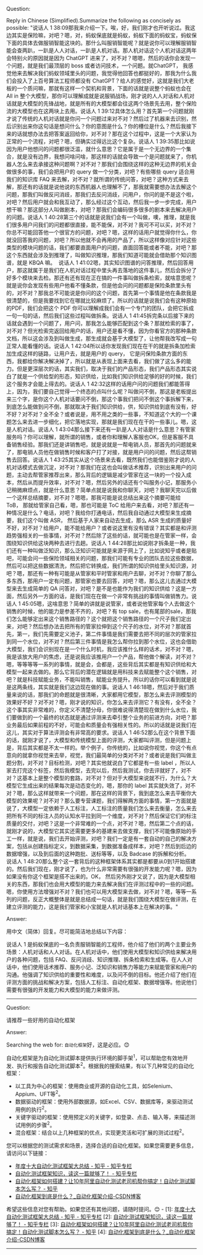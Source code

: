 Question:

Reply in Chinese (Simplified).Summarize the following as concisely as possible:
"说话人 1 38:09​
那我来介绍一下。唉，好，我们刚才也开听说过。我这边其实是保险嘛，对吧？嗯，对，蚂蚁保底就是蚂蚁，蚂蚁下面的蚂蚁宝，蚂蚁保下面的具体去做服销智能这块的。那什么叫服销智能呢？就是说你可以理解服销智能会查两趴，一趴是人人对话，一趴是人机对话。那人机对话这个人机对话这两年会特别火的原因就是因为 ChatGPT 进来了，对不对？嗯嗯，然后的话你会发现一个问题，就是我们最顶层的 boss 或者访问技术，一个问题。就ChatGPT， 我感觉他来去解决我们蚂蚁领域里头的问题，我觉得他回答也都挺好的，那我为什么我们会投入了上百号算法工程师都没有 ChatGPT？给人的感觉好，这就是我们大老板的一个质问嘛，那就有这样一个契机和背景，下面的话就是说整个蚂蚁也会在 All in 整个大模型，那你可以理解成就是说服销战场，刚才说的人人对话和人机对话就是大模型的先锋战地，就是所有的大模型都会往这两个场景先去用，整个保险流的大模型也在这两块上去用。​
​
说话人 1 39:12​
具体怎么用？首先第一个问题就刚才说了传统的人机对话就是你问一个问题过来对不对？然后过了机器来去识别，然后识别出来你这句话是想问什么？你的意图是什么？你的槽位是什么？然后我接下来的话就想办法去把答案返回给你，对不对？那在这个过程中，这是一个大家认为正常的一个流程，对吧？嗯，但确实过得远比这个复杂。​
​
说话人 1 39:35​
那比如说因为用户他想问的问题都很泛滥，就什么意思？它是属于是一个无边界的一个集合，就是没有边界，我想问啥问啥，那这样的话就会导致一个是问题就来了，你机器人怎么来去承接这种问题啊？对不对？那我们会围绕这样的这种无边界的机关会做很多的事，我们会把用户的 query 做一个分类，对吧？有些哪些 query 适合用我们的知识库 FAQ 来去解，对不对？就所谓的传统问答，对吧？这种方式来去解，那还有的话就是说他说的东西机器人也理解不了，那我就需要想办法去解这个问题，那我们叫做反问消歧，那我们去反问消歧，问用户，你问的是不是这个啦，对吧？然后用户就会和我互动了，那么经过这个互动，然后我一步一步完成，用户想干嘛？那这部分人叫做剧本，对吧？那我们会编码很多很多的剧本来去解决用户的问题。​
​
说话人 1 40:28​
第三个的话就是说我们会有一个叫做，噢，推理，就是我们很多用户问我们的问题都很直接，能不能保，对不对？我可不可以买，对不对？你总不可能回答他一个很官方的问题，对吧？嗯，这样的话用户就觉得你什么，你就没回答我的问题，对吧？所以他就不会再用的产品了，所以这样像对应针对这些类型的模块问题的话，我们都要直面用户的问题，直面回答能或者不能，对吧？那这个东西就会涉及到推理了，叫做知识推理，那我们知道可能就会借助那个知识图谱，就是 KBQA 嘛。​
​
说话人 1 41:02​
嗯，其实知识图谱的问答推理，然后回答用户，那这就属于是我们在人机对话过程中里头再去落地的这件事儿，然后会拆分了好多个模块来去检。那还有还有现在正在搞的一件事叫做拆条检索，就啥意思呢？就是说你会发现有些用户他看不懂条款，但是他会问的问题都是保险条款里头有的，对不对？那我总不可能说是你问的这个问题，首先第一个事情是他在条款我是很清楚的，但是我要找到它在哪就比较麻烦了。所以的话就是说我们会有这种原始的PDF，我们会把这个 PDF 你可以理解成我们会有一个专门的团队，会把它拆成一句一句的话，然后我们这些过程叫做拆条。​
​
说话人 1 41:45​
拆完条以后接下来的话就会遇到一个问题了，用户问，那我怎么能够匹配到这个条？那就检索的事了，对不对？但光检索完返回给用户的话，用户还是看不懂，因为你看官方的那种条款文档，所以这会涉及到叫做生成，那生成就会基于大模型了，让他帮我改写成一句正常人能看懂的话。​
​
说话人 1 42:04​
所以话你发现我们现在在干的就是拆条加检索加生成这样的链路，让用户去，就是用户的 query， 它是问保险条款方面的东西，我都给你解决解决掉了，所以就是从表现上面来去看，我们做了这么多的能力。但是更深层次的话，其实我们，取决于我们的产品形态，我们产品形态其实说白了就是一个供给型的形态，知识供给，比如我们知识供给足够的好的时候，我们这个服务才会能上得去的。​
​
说话人 1 42:32​
这样的话用户问的问题我们都能答得上，因为，我们要自己觉得一个终态的点叫什么呢？叫做问不倒，那这是老板提出来三个字，是你这个人机对话要问不倒，那这个事我们把问不倒这个事拆解下来，到底怎么能做到问不倒，那就取决于我们知识供给，供，知识供给到底有没有，好不好？对不对？全不全？或者说是，用不用之类的一些事，不知道这个大的一个课题怎么来去进一步细化，把它落地实现，那就是我们现在在干的一些事儿。嗯，这是人机对话。​
​
说话人 1 43:04​
那么接下来还有一趴是人人对话是什么意思？有管家服务吗？你可以理解，就所谓的销售，或者你和理解人客服也OK，但是客服不具备销售经验。那我们还是讲销售吧，就是说就是一帮电销人员，那首先的问题就来了，那电销人员他在做销售时候和客户打了对接，就是用户问的问题，然后这帮销售去回答。​
​
说话人 1 43:25​
其实从这个场景来去看，既然我们也能借鉴刚才说的人机对话模式去做沉淀，对不对？那我们在这也会叫做话术推荐，识别出来用户的问题，主动去帮管家推荐出来，那么背后的逻辑是减少管家在这一块的一个投入成本，然后从而提升效率，对不对？嗯，然后另外的话还有个叫服务小记，那服务小记稍微麻烦点，就是什么意思？简单点就是说我和你聊天，对吧？我聊天完以后做一个这样总结摘要，对不对？嗯嗯，那我可能是说总结出来这个摘要可能给 ToB， 那就给管家自己看，嗯，那也可能是 ToC 给用户来去看，对吧？那还有一种情况是什么？电话，对吧？我给你打通电话，然后我自动通过大模型来生成摘要，我们这个叫做 ASR， 然后基于人家来自动去生成，那么 ASR 生成的质量好不好，对不对？给用户，能不能给用户？或者说这里有没有错误？其实都是和评测趋势强相关的一些事情，对不对？然后除了这些的话，就可能也是在管家一样，会围绕知识供给这块两种去进行去趟。​
​
说话人 1 44:28​
那比如说刚才拆条是一种，我们还有一种叫做泛知识，那么泛知识可能就是来源于网上了，比如说知乎或者是贴吧，可能会问一些保险领域相关的问题，那我们可能有专业的团队去拉这些数据，然后可以把这些数据清洗，然后把它转换成，我们所谓的知识供给里头知识源，对吧？嗯，那还有一种有可能是从管家和平时管家和用户去聊，对不对？你聊了那么多东西，那用户一定有问题，那管家也要去回答，对吧？嗯，那么这儿去通过大模型来去生成简单的 QA 问答对，对吧？是不是也能作为我们的知识供给？这是一方面，然后另外一方面的话，是我们现在在做一个非常有挑战的事情叫做销售力。​
​
说话人 1 45:05​
嗯，这啥意思？简单的讲就是说管家，或者说他管家每个人去做这个销售的时候，他的能力是参差不齐的，对吧？有 top sale，也有尾部的sale，那我们怎么能够定出来这个销售路径的？这个就把这个销售路径的一个尺子我们定出来，对吧？然后想办法去把所有的管家拉伸到这个尺子的水位，对不对？那就首先，第一，我们先需要定义池子，第二件事情是我们需要去把不同的层次的管家拉到同一个水位，对不对？然后第三件事情是我怎么帮你拉到那个水位，这也会借助大模型，我们会识别现在是一个什么时机，我应该推什么样的话术，对不对？嗯，我是该放大用户的焦虑，还是说我应该推用户一个产品，帮他做个解读，对不对？嗯，等等等等一系列的事情，就是会，会都是，这些背后其实都是有知识供给和大模型一起来去做的。那么它背后的潜在逻辑就是用科技来去赋能整个这个销售，对吧？就是科技赋能业务，不能叫销售，赋能业务提升。所以的话你可以看到就是说是这两条线，其实就是我们这边现在做的事。​
​
说话人 1 46:18​
嗯，然后对于我们质量来说的话，那我们的命题就是很清晰，大家都用它模型，那怎么来去评测模型的效果好不好？对不对？嗯，刚才说的知识，你怎么来去评测它？有没有，全不全？这个事其实非常难的，你定义不清楚分母，你很难说得清楚现在做到什么水位，我们要做到的一个最终的状态就是通过评测来去牵引整个业务的前进方向，对吧？那业务最后如果前程的不好，可能会和质量会有强相关性的。所以的话就是说我们在这儿，其实对于算法评测会有非常高的要求。​
​
说话人 1 46:52​
那么在这个背景下面的话，就刚才说了，大模型和传统模型上面的评测，大家都叫评测，但是问题上是，背后其实都是不太一样的。举个例子，你传统的，比如说你视觉，你这个有点意向的就拿你视觉来去举，视觉，我们最简单的分类对不对？或者说是我们叫做主题分割，对不对？目标检测，对吧？其实他就说白了它都是有一些 label ，所以人家去打完这个标签，然后我模型，去完以后，然后我测试，你去评就好了，对不对？这基本上是整个模型的套路，对不对？但对于大模型来说就不行，为什么？大模型它生成出来的结果每次是动态变化的，嗯，那你的 label 其实就失效了，对不对？嗯，那么这样就带来一个问题，那在这样的背景下，我到底怎么来去平衡你大模型的效果呢？对不对？那么要专营课题，我们得解两方面的事情，第一方面就是说了，大模型一定依赖于人工标注，人工标注的质量我们怎么来去衡量，怎么来去把所有不同的标注人员的认知水平拉到同一个维度，对不对？然后保证它们的标注质量的交付，对吧？这是一个非常难的一个点，对不对？嗯，然后第二个点的话，就刚才说的，大模型它其实还需要更多的基建来去做支撑，我们不可能像原始的手工一样，就是说，我们去开始评测，对吧？我们一定是有一套自动的自己的解决方案，包括从创建指标定义，到数据采集，到数据准备成样本，对吧？然后到后边的数据增强，以及到后面的这种跑批、送标等等，以及 Badcase 的拆解和分析。​
​
说话人 1 48:20​
那么整个这一套背后的这种框架体系其实都是都要从0到1开始搭建的。然后我们现在，刚才说了，也为什么非常需要有很强的开发能力呢？嗯，因为如果没有你这个框架是搭不出来的。OK， 然后另外刚才又说了，因为是大模型相关的东西，那我们也会用大模型的能力来去解决我们在评测过程中的一些的问题。嗯，你使用方法增强对不对？我们也可以用大模型来去做，对不对？嗯，等等一系列的问题，反正大概整体是就是总结成一句话，就是我们围绕大模型在做评测，在建立评测的能力，这是我们管家和小宝就是人机对话基本上在解决的事。"

Answer:

用中文（简体）回复。尽可能简洁地总结以下内容：

说话人 1 是蚂蚁保底的一名负责服销智能的工程师，他介绍了他们的两个主要业务场景：人机对话和人人对话。在人机对话中，他们使用大模型和知识供给来解决用户的各种问题，包括 FAQ、反问消歧、知识推理、拆条检索和生成等。在人人对话中，他们使用话术推荐、服务小记、泛知识和销售力等能力来赋能管家和用户的沟通。他强调了知识供给的重要性和难度，以及问不倒的目标。他还介绍了他们在评测方面的挑战和解决方案，包括人工标注、自动化框架、数据增强等。他说他们需要有很强的开发能力和大模型的能力来做评测。

<hr/>

Question:

请推荐一些好用的自动化框架

Answer:

Searching the web for: `自动化框架`好，这是必应。😊

自动化框架是为自动化测试脚本提供执行环境的脚手架<sup>1</sup>，可以帮助您有效地开发、执行和报告自动化测试脚本<sup>2</sup>。根据我的搜索结果，有以下几种常见的自动化框架：

- 以工具为中心的框架：使用商业或开源的自动化工具，如Selenium、Appium、UFT等<sup>2</sup>。
- 数据驱动的框架：使用外部数据源，如Excel、CSV、数据库等，来驱动测试用例的执行<sup>2</sup>。
- 关键字驱动的框架：使用预定义的关键字，如登录、点击、输入等，来描述测试用例的步骤<sup>2</sup>。
- 混合框架：结合以上几种框架的优点，实现更灵活和可扩展的测试过程<sup>2</sup>。

您可以根据您的测试需求和场景，选择合适的自动化框架。如果您需要更多信息，请访问以下链接：

- [年度十大自动化测试框架大总结 - 知乎 - 知乎专栏](https://zhuanlan.zhihu.com/p/457528559)
- [自动化测试框架知识，读这一篇就够了！ - 知乎专栏](https://zhuanlan.zhihu.com/p/163105405)
- [自动化框架如何搭建？让10年阿里自动化测试老司机帮你搞定！自动化测试脚本怎么写？ - 知乎](https://zhuanlan.zhihu.com/p/142628570)
- [自动化框架到底是什么？_自动化框架介绍-CSDN博客](https://blog.csdn.net/Shinranyao/article/details/108890396)

希望这些信息对您有帮助。如果您还有其他问题，请随时提问。😊
\-
\[1]: [年度十大自动化测试框架大总结 - 知乎 - 知乎专栏](https://zhuanlan.zhihu.com/p/457528559)
\[2]: [自动化测试框架知识，读这一篇就够了！ - 知乎专栏](https://zhuanlan.zhihu.com/p/163105405)
\[3]: [自动化框架如何搭建？让10年阿里自动化测试老司机帮你搞定！自动化测试脚本怎么写？ - 知乎](https://zhuanlan.zhihu.com/p/142628570)
\[4]: [自动化框架到底是什么？_自动化框架介绍-CSDN博客](https://blog.csdn.net/Shinranyao/article/details/108890396)

<hr/>

